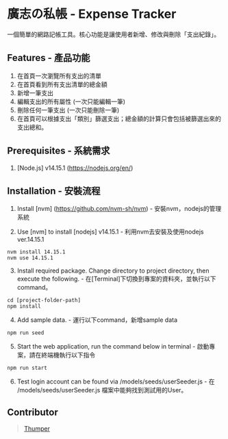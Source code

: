 # 廣志の私帳 - Expense Tracker

一個簡單的網路記帳工具。核心功能是讓使用者新增、修改與刪除「支出紀錄」。

## Features - 產品功能

1. 在首頁一次瀏覽所有支出的清單
2. 在首頁看到所有支出清單的總金額
3. 新增一筆支出
4. 編輯支出的所有屬性 (一次只能編輯一筆)
5. 刪除任何一筆支出 (一次只能刪除一筆)
6. 在首頁可以根據支出「類別」篩選支出；總金額的計算只會包括被篩選出來的支出總和。

## Prerequisites - 系統需求

1. [Node.js] v14.15.1 (https://nodejs.org/en/)

## Installation - 安裝流程

1. Install [nvm] (https://github.com/nvm-sh/nvm) - 安裝nvm，nodejs的管理系統

2. Use [nvm] to install [nodejs] v14.15.1 - 利用nvm去安裝及使用nodejs ver.14.15.1
```
nvm install 14.15.1
nvm use 14.15.1
```

3. Install required package.  Change directory to project directory, then execute the following. - 在[Terminal]下切換到專案的資料夾，並執行以下command。
```
cd [project-folder-path]
npm install
```

4. Add sample data. - 運行以下command，新增sample data
```
npm run seed
```

5. Start the web application, run the command below in terminal - 啟動專案，請在終端機執行以下指令
```
npm run start
```

6. Test login account can be found via /models/seeds/userSeeder.js - 在 /models/seeds/userSeeder.js 檔案中能夠找到測試用的User。

## Contributor

> [Thumper](https://github.com/thumperL)
